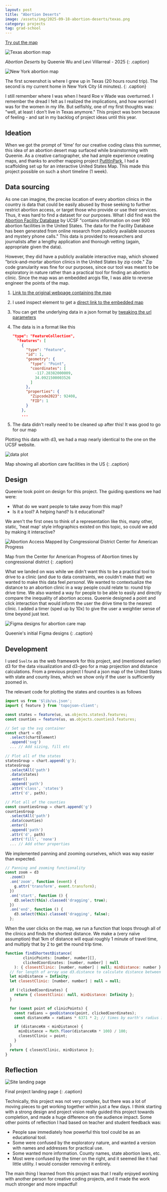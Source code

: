 ```yaml
---
layout: post
title: "Abortion Deserts"
image: /assets/img/2025-09-18-abortion-deserts/texas.png
category: projects
tag: grad-school
---
```



[Try out the map](https://leviv.cool/abortion-desert)

![Texas abortion map](/assets/img/2025-09-18-abortion-deserts/texas.png)

*Abortion Deserts* by Queenie Wu and Levi Villarreal - 2025
{: .caption}

![New York abortion map](/assets/img/2025-09-18-abortion-deserts/new-york.png)

The first screenshot is where I grew up in Texas (20 hours round trip). The second is my current home in New York City (4 minutes).
{: .caption}

I still remember where I was when I heard Roe v Wade was overturned. I remember the dread I felt as I realized the implications, and how worried I was for the women in my life. But selfishly, one of my first thoughts was: "well, at least I don't live in Texas anymore." This project was born because of feeling - and sat in my backlog of project ideas until this year.

## Ideation

When we got the prompt of 'time' for our creative coding class this summer, this idea of an abortion desert map surfaced while brainstorming with Queenie. As a creative cartographer, she had ample experience creating maps, and thanks to another mapping project [PutItInPark](https://leviv.cool/projects/2025/05/16/put-it-in-park.html), I had a scaffolding set up for an interactive United States Map. This made this project possible on such a short timeline (1 week).

## Data sourcing

As one can imagine, the precise location of every abortion clinics in the country is data that could be easily abused by those seeking to further restrict abortion access, or target those who provide or use their services. Thus, it was hard to find a dataset for our purposes. What I did find was the [Abortion Facility Database](https://abortionfacilitydatabase-ucsf.hub.arcgis.com/) by UCSF "contains information on over 900 abortion facilities in the United States. The data for the Facility Database has been generated from online research from publicly available sources and mystery phone calls." This data is provided to researchers and journalists after a lengthy application and thorough vetting (again, appropriate given the data).

However, they did have a publicly available interactive map, which showed "brick-and-mortar abortion clinics in the United States by zip code." Zip code granularity was fine for our purposes, since our tool was meant to be exploratory in nature rather than a practical tool for finding an abortion clinic. Since the map was an embedded arcgis file, I was able to reverse engineer the points of the map.

1. [Link to the original webpage containing the map](https://www.ansirh.org/abortion-facility-database#bottom)

2. I used inspect element to get a [direct link to the embedded map](https://ucsf.maps.arcgis.com/apps/Embed/index.html?webmap=4e7686bce5254187bc08c23f54fa8d86&extent=-160.9277,7.5194,-9.9317,60.7506&zoom=true&previewImage=false&scale=true&disable_scroll=true&theme=light)

3. You can get the underlying data in a json format by [tweaking the url parameters](https://services2.arcgis.com/7QFoBxBgcWaqCg0N/arcgis/rest/services/AFD_2023_zip_codes_only_for_ArcGIS_Upload/FeatureServer/0/query?where=1%3D1&outFields=*&f=geojson)

4. The data is in a format like this 

   ```json
   "type": "FeatureCollection",
     "features": [
       {
         "type": "Feature",
         "id": 1,
         "geometry": {
           "type": "Point",
           "coordinates": [
             -117.28382000009,
             34.0921500003526
           ]
         },
         "properties": {
           "Zipcode2023": 92408,
           "FID": 1
         }
       },
       ...
   ```

5. The data didn't really need to be cleaned up after this! It was good to go for our map

Plotting this data with d3, we had a map nearly identical to the one on the UCSF website.

![data plot](/assets/img/2025-09-18-abortion-deserts/data.png)

Map showing all abortion care facilities in the US
{: .caption}

## Design

Queenie took point on design for this project. The guiding questions we had were: 

- What do we want people to take away from this map?
- Is it a tool? A helping hand? Is it educational?

We aren't the first ones to think of a representation like this, many other, static, 'heat map' style infographics existed on this topic, so could we add by making it interactive?

![Abortion Access Mapped by Congressional District   Center for American  Progress](/assets/img/2025-09-18-abortion-deserts/heatmap.png)

Map from the Center for American Progress of Abortion times by congressional district
{: .caption}

What we landed on was while we didn't want this to be a practical tool to drive to a clinic (and due to data constraints, we couldn't make that) we wanted to make this data feel *personal*. We wanted to contextualize the distance to an abortion clinic in a way people could relate to: round trip drive time. We also wanted a way for people to be able to easily and directly compare the inequality of abortion access. Queenie designed a point and click interaction that would inform the user the drive time to the nearest clinic. I added a timer (sped up by 10x) to give the user a weightier sense of time beyond just text.

![Figma designs for abortion care map](/assets/img/2025-09-18-abortion-deserts/designs.png)

Queenie's initial Figma designs
{: .caption}

## Development

I used `Svelte` as the web framework for this project, and (mentioned earlier) d3 for the data visualization and d3-geo for a map projection and distance calculations. From a previous project I found a json map of the United States with state and county lines, which we show only if the user is sufficiently zoomed in.

The relevant code for plotting the states and counties is as follows

```javascript
import us from '$lib/us.json';
import { feature } from 'topojson-client';

const states = feature(us, us.objects.states).features;
const counties = feature(us, us.objects.counties).features;

// Set up the svg container
const chart = d3
  .select(chartElement)
  .append('svg')
  ... // Add sizing, fill etc
    
// Plot all of the states
statesGroup = chart.append('g');
statesGroup
  .selectAll('path')
  .data(states)
  .enter()
  .append('path')
  .attr('class', 'states')
  .attr('d', path);

// Plot all of the counties
const countiesGroup = chart.append('g')
countiesGroup
  .selectAll('path')
  .data(counties)
  .enter()
  .append('path')
  .attr('d', path)
  .attr('fill', 'none')
  ... // Add other properties
```

We implemented panning and zooming ourselves, which was way easier than expected.

```javascript
// Panning and zooming functionality
const zoom = d3
  .zoom()
  .on('zoom', function (event) {
    g.attr('transform', event.transform);
  })
  .on('start', function () {
    d3.select(this).classed('dragging', true);
  })
  .on('end', function () {
    d3.select(this).classed('dragging', false);
  };
```

When the user clicks on the map, we run a function that loops through all of the clinics and finds the shortest distance. We make a (very naïve assumption) that 1km of distance will equal roughly 1 minute of travel time, and multiply that by 2 to get the round trip time.

```javascript
function findShortestDistance(
		clinicPoints: [number, number][],
		clickedCoordinates: [number, number] | null
	): { closestClinic: [number, number] | null; minDistance: number } {
  // for length of array use d3.distance to calculate distance between click and a point. if it's shorter than min, replace value
  let minDistance = Infinity;
  let closestClinic: [number, number] | null = null;

  if (!clickedCoordinates) {
    return { closestClinic: null, minDistance: Infinity };
  }

  for (const point of clinicPoints) {
    const radians = geoDistance(point, clickedCoordinates);
    const distanceKm = radians * 6371 * 2; // times by earth's radius in km, double for round trip

    if (distanceKm < minDistance) {
      minDistance = Math.floor(distanceKm * 100) / 100;
      closestClinic = point;
    }
  }
  return { closestClinic, minDistance };
}
```

## Reflection

![Site landing page](/assets/img/2025-09-18-abortion-deserts/landing.png)

Final project landing page
{: .caption}

Technically, this project was not very complex, but there was a lot of moving pieces to get working together within just a few days. I think starting with a strong design and project vision really guided this project towards completion, and made a huge difference on the audience impact. Some other points of reflection I had based on teacher and student feedback was:

- People saw immediately how powerful this tool could be as an educational tool.
- Some were confused by the exploratory nature, and wanted a version with names and addresses for practical use.
- Some wanted more information. County names, state abortion laws, etc.
- Most were confused by the timer on the right, and it seemed like it had little utility. I would consider removing it entirely.

The main thing I learned from this project was that I really enjoyed working with another person for creative coding projects, and it made the work much stronger and more impactful!